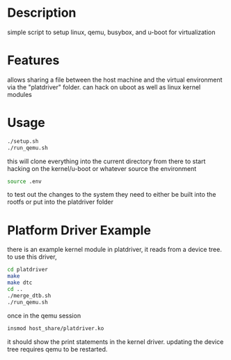 # Description

simple script to setup linux, qemu, busybox, and u-boot for virtualization

# Features

allows sharing a file between the host machine and the virtual environment via the "platdriver" folder.
can hack on uboot as well as linux kernel modules

# Usage

```bash
./setup.sh
./run_qemu.sh
```

this will clone everything into the current directory from there to start hacking on the kernel/u-boot
or whatever source the environment

```bash
source .env
```

to test out the changes to the system they need to either be built into the rootfs or put into the platdriver folder

# Platform Driver Example

there is an example kernel module in platdriver, it reads from a device tree. to use this driver,

```bash
cd platdriver
make
make dtc
cd ..
./merge_dtb.sh
./run_qemu.sh
```

once in the qemu session

```bash
insmod host_share/platdriver.ko
```

it should show the print statements in the kernel driver. updating the device tree requires qemu to be restarted.
